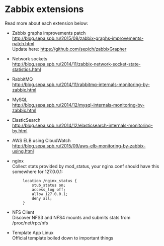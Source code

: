 Zabbix extensions
======

Read more about each extension below:
* Zabbix graphs improvements patch  
http://blog.sepa.spb.ru/2015/08/zabbix-graphs-improvements-patch.html  
Update here: https://github.com/sepich/zabbixGrapher

* Network sockets  
http://blog.sepa.spb.ru/2014/11/zabbix-network-socket-state-statistics.html

* RabbitMQ  
http://blog.sepa.spb.ru/2014/11/rabbitmq-internals-monitoring-by-zabbix.html

* MySQL  
http://blog.sepa.spb.ru/2014/12/mysql-internals-monitoring-by-zabbix.html

* ElasticSearch  
http://blog.sepa.spb.ru/2014/12/elasticsearch-internals-monitoring-by.html

* AWS ELB using CloudWatch  
http://blog.sepa.spb.ru/2015/09/aws-elb-monitoring-by-zabbix-using.html

* nginx  
Collect stats provided by mod_status, your nginx.conf should have this somewhere for 127.0.0.1:  
```
        location /nginx_status {
            stub_status on;
            access_log off;
            allow 127.0.0.1;
            deny all;
        }
```

* NFS Client  
Discover NFS3 and NFS4 mounts and submits stats from /proc/net/rpc/nfs  

* Template App Linux  
Official template boiled down to important things  

